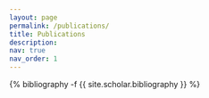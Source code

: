 ```yaml
---
layout: page
permalink: /publications/
title: Publications
description:  
nav: true
nav_order: 1
---
```

<!-- _pages/publications.md -->
<div class="publications">

{% bibliography -f {{ site.scholar.bibliography }} %}

</div>
